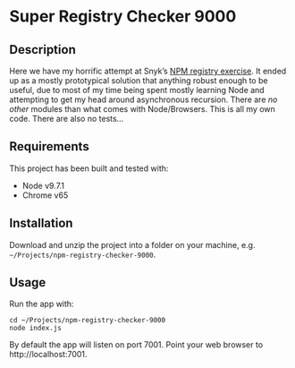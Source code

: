 
# Super Registry Checker 9000

## Description

Here we have my horrific attempt at Snyk’s [NPM registry exercise](https://github.com/snyk/jobs/blob/master/exercises/npm-registry.md). It ended up as a mostly prototypical solution that anything robust enough to be useful, due to most of my time being spent mostly learning Node and attempting to get my head around asynchronous recursion. There are _no other_ modules than what comes with Node/Browsers. This is all my own code. There are also no tests&hellip;

## Requirements

This project has been built and tested with:

- Node v9.7.1
- Chrome v65

## Installation

Download and unzip the project into a folder on your machine, e.g. `~/Projects/npm-registry-checker-9000`.

## Usage

Run the app with:

```
cd ~/Projects/npm-registry-checker-9000
node index.js
```

By default the app will listen on port 7001. Point your web browser to http://localhost:7001.
